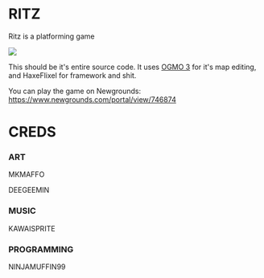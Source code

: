 # RITZ

Ritz is a platforming game

![](https://img.itch.zone/aW1hZ2UvNTUxNDI1LzI5MjExNTguZ2lm/347x500/9zonXN.gif)

This should be it's entire source code. It uses [OGMO 3](https://ogmo-editor-3.github.io/) for it's map editing, and HaxeFlixel for framework and shit.

You can play the game on Newgrounds: https://www.newgrounds.com/portal/view/746874


# CREDS
### ART
MKMAFFO

DEEGEEMIN
### MUSIC
KAWAISPRITE
### PROGRAMMING
NINJAMUFFIN99
